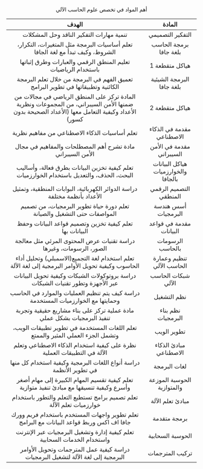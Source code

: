 
<div align="center">
أهم المواد في تخصص علوم الحاسب الآلي</div>


| الهدف  | المادة |
|  :---: | :---: |
| تنمية مهارات التفكير الناقد وحل المشكلات | التفكير التصميمي |
| تعلم أساسيات البرمجة مثل المتغيرات، التكرار، الشروط، وكيف تبدأ مع لغة الجافا | برمجة الحاسب بلغة جافا |
| تعليم المنطق الرقمي والعبارات وطرق إثباتها باستخدام الرياضيات | هياكل متقطعة 1 |
| تعميق الفهم في البرمجة من خلال تعلم البرمجة الكائنية وتطبيقاتها في تطوير البرامج | البرمجة الشيئية بلغة جافا |
| المادة تركز على المنطق الرياضي في مجالات من ضمنها الأمن السيبراني، من المجموعات ونظرية الأعداد وكيفية التعامل معها (الأعداد الصحيحة بدون كسور) | هياكل متقطعة 2 |
| تعلم أساسيات الذكاء الاصطناعي من مفاهيم نظرية | مقدمة في الذكاء الاصطناعي |
| مادة تشرح أهم المصطلحات والمفاهيم في مجال الأمن السيبراني | مقدمة في الأمن السيبراني |
| تعلم كيفية تخزين البيانات بطرق فعالة، وأساليب البحث، الحذف، والتعديل باستخدام الخوارزميات | هياكل البيانات والخوارزميات بالجافا |
| دراسة الدوائر الكهربائية، البوابات المنطقية، وتمثيل الأعداد بأنظمة مختلفة | التصميم الرقمي المنطقي |
| تعلم دورة حياة تطوير البرمجيات، من تصميم المواصفات حتى التشغيل والصيانة | أسس هندسة البرمجيات |
| تعلم كيفية تخزين وتصميم قواعد البيانات وحفظ البيانات بها | مقدمة في قواعد البيانات |
| دراسة تقنيات عرض المحتوى المرئي مثل معالجة الصور، الرسومات، وغيرها | الرسومات بالحاسب |
| تعلم استخدام لغة التجميع(الاسمبلي) وتحليل أداء الحاسوب وكيفية تحويل الأوامر البرمجية إلى لغة الآلة | تنظيم وعمارة الحاسب الآلي |
| دراسة بروتوكولات الشبكات وكيفية تحويل البيانات عبر الأجهزة وتطور تقنيات الشبكات | شبكات الحاسب الآلي |
| دراسة كيف يتم تنظيم العمليات والموارد في الحاسب وحمايتها مع الخوارزميات المستخدمة | نظم التشغيل |
| مادة عملية تركز على بناء مشاريع حقيقية وتجربة تنفيذ البرمجيات بشكل عملي | نظم بناء البرمجيات |
| تعلم اللغات المستخدمة في تطوير تطبيقات الويب، وتشمل الجزء العملي المثير والممتع | تطوير الويب |
| نظرة على كيفية استخدام الذكاء الاصطناعي وتعلم الآلة في التطبيقات العملية | مبادئ الذكاء الاصطناعي |
| دراسة أنواع اللغات البرمجية وكيفية استخدام كل منها في تطوير الأنظمة | لغات البرمجة |
| تعلم كيفية تقسيم المهام الكبيرة إلى مهام أصغر وأسرع وكيفية تنسيقها مع مبادئ تنفيذ متوازية | الحوسبة الموزعة والمتوازية |
| تعلم تصميم برامج تستطيع التعلم والتطور باستخدام خوارزميات تعلم الآلة | مبادئ تعلم الآلة |
| تعلم تطوير واجهات المستخدم باستخدام فريم وورك جافا اف اكس وربط قواعد البيانات مع البرامج | برمجة متقدمة |
| تعلم كيفية إدارة وتشغيل البرمجيات عبر الإنترنت واستخدام الخدمات السحابية | الحوسبة السحابية |
| دراسة كيفية عمل المترجمات وتحويل الأوامر البرمجية إلى لغة الآلة لتشغيل البرمجيات | تركيب المترجمات |

